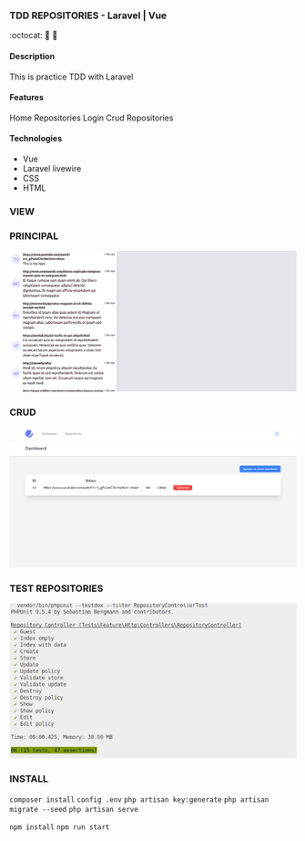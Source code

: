 ### TDD REPOSITORIES - Laravel | Vue
:octocat: :ghost: :jack_o_lantern:

#### Description
This is practice TDD with Laravel

#### Features
Home Repositories
Login
Crud Ropositories

#### Technologies
- Vue
- Laravel livewire
- CSS
- HTML

### VIEW

### PRINCIPAL
![](https://github.com/tony-ojeda/tdd-laravel/blob/main/public/img/home_repositories.png)

### CRUD
![](https://github.com/tony-ojeda/tdd-laravel/blob/main//public/img/user_repositories.png)

### TEST REPOSITORIES
![](https://github.com/tony-ojeda/tdd-laravel/blob/main//public/img/test_repositories.png)

### INSTALL
`composer install`
`config .env`
`php artisan key:generate`
`php artisan migrate --seed`
`php artisan serve`


`npm install`
`npm run start`


